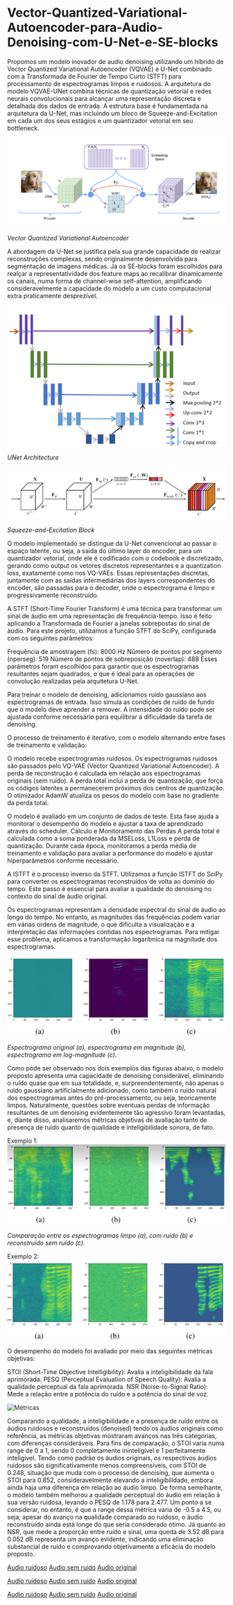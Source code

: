 # Vector-Quantized-Variational-Autoencoder-para-Audio-Denoising-com-U-Net-e-SE-blocks
Propomos um modelo inovador de audio denoising utilizando um híbrido de Vector Quantized Variational Autoencoder (VQVAE) e U-Net combinado com a  Transformada de Fourier de Tempo Curto (STFT) para processamento de espectrogramas limpos e ruidosos.
A arquitetura do modelo VQVAE-UNet combina técnicas de quantização vetorial e redes neurais convolucionais para alcançar uma representação discreta e detalhada dos dados de entrada. A estrutura base é fundamentada na arquitetura da U-Net, mas incluindo um bloco de Squeeze-and-Excitation em cada um dos seus estágios e um quantizador vetorial em seu bottleneck.

![Vector Quantized Variational Autoencoder](images/VQVAE.png)

*Vector Quantized Variational Autoencoder*


A abordagem da U-Net se justifica pela sua grande capacidade de realizar reconstruções complexas, sendo originalmente desenvolvida para segmentação de imagens médicas. Já os SE-blocks foram escolhidos para realçar a representatividade dos feature maps ao recalibrar dinamicamente os canais, numa forma de channel-wise self-attention, amplificando consideravelmente a capacidade do modelo a um custo computacional extra praticamente desprezível.

![U-Net](images/unet.png)

*UNet Architecture*

![SE-Blocks](images/se.png)

*Squeeze-and-Excitation Block*

O modelo implementado se distingue da U-Net convencional ao passar o espaço latente, ou seja, a saída do último layer do encoder, para um quantizador vetorial, onde ele é codificado com o codebook e discretizado, gerando como output os vetores discretos representantes e a quantization loss, exatamente como nos VQ-VAEs. Essas representações discretas, juntamente com as saídas intermediárias dos layers correspondentes do encoder, são passadas para o decoder, onde o espectrograma é limpo e progressivamente reconstruído.

A STFT (Short-Time Fourier Transform) é uma técnica para transformar um sinal de áudio em uma representação de frequência-tempo. Isso é feito aplicando a Transformada de Fourier a janelas sobrepostas do sinal de áudio. Para este projeto, utilizamos a função STFT do SciPy, configurada com os seguintes parâmetros:

Frequência de amostragem (fs): 8000 Hz
Número de pontos por segmento (nperseg): 519
Número de pontos de sobreposição (noverlap): 488
Esses parâmetros foram escolhidos para garantir que os espectrogramas resultantes sejam quadrados, o que é ideal para as operações de convolução realizadas pela arquitetura U-Net.

Para treinar o modelo de denoising, adicionamos ruído gaussiano aos espectrogramas de entrada. Isso simula as condições de ruído de fundo que o modelo deve aprender a remover. A intensidade do ruído pode ser ajustada conforme necessário para equilibrar a dificuldade da tarefa de denoising.

O processo de treinamento é iterativo, com o modelo alternando entre fases de treinamento e validação:

O modelo recebe espectrogramas ruidosos.
Os espectrogramas ruidosos são passados pelo VQ-VAE (Vector Quantized Variational Autoencoder).
A perda de reconstrução é calculada em relação aos espectrogramas originais (sem ruído). A perda total inclui a perda de quantização, que força os códigos latentes a permanecerem próximos dos centros de quantização.
O otimizador AdamW atualiza os pesos do modelo com base no gradiente da perda total.

O modelo é avaliado em um conjunto de dados de teste.
Esta fase ajuda a monitorar o desempenho do modelo e ajustar a taxa de aprendizado através do scheduler.
Cálculo e Monitoramento das Perdas
A perda total é calculada como a soma ponderada da MSELoss, L1Loss e perda de quantização. Durante cada época, monitoramos a perda média de treinamento e validação para avaliar a performance do modelo e ajustar hiperparâmetros conforme necessário.

A ISTFT é o processo inverso da STFT. Utilizamos a função ISTFT do SciPy para converter os espectrogramas reconstruídos de volta ao domínio do tempo. Este passo é essencial para avaliar a qualidade do denoising no contexto do sinal de áudio original.

Os espectrogramas representam a densidade espectral do sinal de áudio ao longo do tempo. No entanto, as magnitudes das frequências podem variar em várias ordens de magnitude, o que dificulta a visualização e a interpretação das informações contidas nos espectrogramas. Para mitigar esse problema, aplicamos a transformação logarítmica na magnitude dos espectrogramas.

![Espectrogramas normais e em log-magnitude](images/logmagnitude.png)

*Espectrograma original (a), espectrograma em magnitude (b), espectrograma em log-magnitude (c).*

Como pode ser observado nos dois exemplos das figuras abaixo, o modelo proposto apresenta uma capacidade de denoising considerável, eliminando o ruído quase que em sua totalidade, e, surpreendentemente, não apenas o ruído gaussiano artificialmente adicionado, como também o ruído natural dos espectrogramas antes do pré-processamento, ou seja, teoricamente limpos. Naturalmente, questões sobre eventuais perdas de informação resultantes de um denoising evidentemente tão agressivo foram levantadas, e, diante disso, analisaremos métricas objetivas de avaliação tanto de presença de ruído quanto de qualidade e inteligibilidade sonora, de fato.

Exemplo 1:
![Espectrogramas](images/ex1.png)

*Comparação entre os espectrogramas limpo (a), com ruído (b) e reconstruído sem ruído (c).*

Exemplo 2:
![Espectrogramas2](images/ex2.png)

O desempenho do modelo foi avaliado por meio das seguintes métricas objetivas:

STOI (Short-Time Objective Intelligibility): Avalia a inteligibilidade da fala aprimorada.
PESQ (Perceptual Evaluation of Speech Quality): Avalia a qualidade perceptual da fala aprimorada.
NSR (Noise-to-Signal Ratio): Mede a relação entre a potência do ruído e a potência do sinal de voz.

![Métricas](images/Métricas.png)

Comparando a qualidade, a inteligibilidade e a presença de ruído entre os áudios ruidosos e reconstruídos (denoised) tendo os áudios originais como referência, as métricas objetivas mostraram avanços nas três categorias, com diferenças consideráveis. Para fins de comparação, o STOI varia numa range de 0 a 1, sendo 0 completamente ininteligível e 1 perfeitamente inteligível. Tendo como padrão os áudios originais, os respectivos áudios ruidosos são significativamente menos compreensíveis, com STOI de 0.248, situação que muda com o processo de denoising, que aumenta o STOI para 0.852, consideravelmente elevando a inteligibilidade, embora ainda haja uma diferença em relação ao áudio limpo. De forma semelhante, o modelo também melhorou a qualidade perceptual do áudio em relação à sua versão ruidosa, levando o PESQ de 1.178 para 2.477. Um ponto a se considerar, no entanto, é que a range dessa métrica varia de -0.5 a 4.5, ou seja, apesar do avanço na qualidade comparado ao ruidoso, o áudio reconstruído ainda está longe do que seria considerado ótimo. Já quanto ao NSR, que mede a proporção entre ruído e sinal, uma queda de 3.52 dB para 0.052 dB representa um avanço evidente, indicando uma eliminação substancial de ruído e comprovando objetivamente a eficácia do modelo proposto.

[Audio ruidoso](audios/noisy_audio1.wav)
[Audio sem ruido](audios/denoised_audio1.wav)
[Audio original](audios/good_audio1.wav)

[Audio ruidoso](audios/noised_audio2.wav)
[Audio sem ruído](audios/denoised_audio2.wav)
[Audio original](audios/good_audio2.wav)

[Audio ruidoso](audios/noised_audio3.wav)
[Audio sem ruído](audios/denoised_audio3.wav)
[Audio original](audios/good_audio3.wav)

